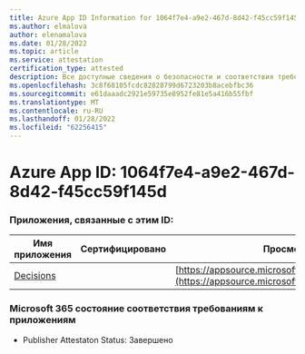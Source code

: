 ```yaml
---
title: Azure App ID Information for 1064f7e4-a9e2-467d-8d42-f45cc59f145d
ms.author: elmalova
author: elenamalova
ms.date: 01/28/2022
ms.topic: article
ms.service: attestation
certification_type: attested
description: Все доступные сведения о безопасности и соответствия требованиям для 1064f7e4-a9e2-467d-8d42-f45cc59f145d.
ms.openlocfilehash: 3c8f68105fcdc82828799d6723203b8acebfbc36
ms.sourcegitcommit: e61daaadc2921e59735e8952fe81e5a416b55fbf
ms.translationtype: MT
ms.contentlocale: ru-RU
ms.lasthandoff: 01/28/2022
ms.locfileid: "62256415"
---
```

# <a name="azure-app-id-1064f7e4-a9e2-467d-8d42-f45cc59f145d"></a>Azure App ID: 1064f7e4-a9e2-467d-8d42-f45cc59f145d


### <a name="apps-associated-with-this-id"></a>Приложения, связанные с этим ID:
| **Имя приложения** | **Сертифицировано** | **Просмотр в AppSource** |
|--------------|---------------|-----------------------|
| [Decisions](https://docs.microsoft.com/microsoft-365-app-certification/forward/WA104381880) |  | [https://appsource.microsoft.com/product/office/WA104381880](https://appsource.microsoft.com/product/office/WA104381880) |

### <a name="microsoft-365-app-compliance-status"></a>Microsoft 365 состояние соответствия требованиям к приложениям
- Publisher Attestaton Status: Завершено
